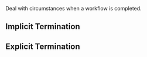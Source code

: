 Deal with circumstances when a workflow is completed.

## Implicit Termination


## Explicit Termination

